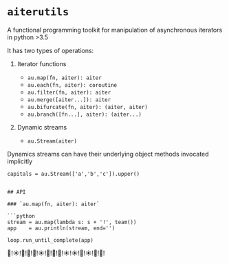 # `aiterutils`

A functional programming toolkit for manipulation of asynchronous iterators in python >3.5

It has two types of operations:

1. Iterator functions
   * `au.map(fn, aiter): aiter`
   * `au.each(fn, aiter): coroutine`
   * `au.filter(fn, aiter): aiter`
   * `au.merge([aiter...]): aiter`
   * `au.bifurcate(fn, aiter): (aiter, aiter)`
   * `au.branch([fn...], aiter): (aiter...)`

2. Dynamic streams
   * `au.Stream(aiter)`

Dynamics streams can have their underlying object methods invocated implicitly

```
capitals = au.Stream(['a','b','c']).upper()


## API

### `au.map(fn, aiter): aiter`

```python
stream = au.map(lambda s: s + '!', team())
app    = au.println(stream, end='')

loop.run_until_complete(app)
```
🙂!☀️!🤡!🤡!🤡!☀️!🤡!🤡!🙂!☀️!☀️!🙂!☀️!🙂!🙂!
